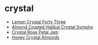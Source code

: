 # crystal

 * [Lemon Crystal Forty Three](index/l/lemon-crystal-forty-three-200715.json)
 * [Almond Crusted Halibut Crystal Sympho](index/a/almond-crusted-halibut-crystal-sympho.json)
 * [Crystal Rose Petal Jam](index/c/crystal-rose-petal-jam.json)
 * [Honey Crystal Almonds](index/h/honey-crystal-almonds.json)
